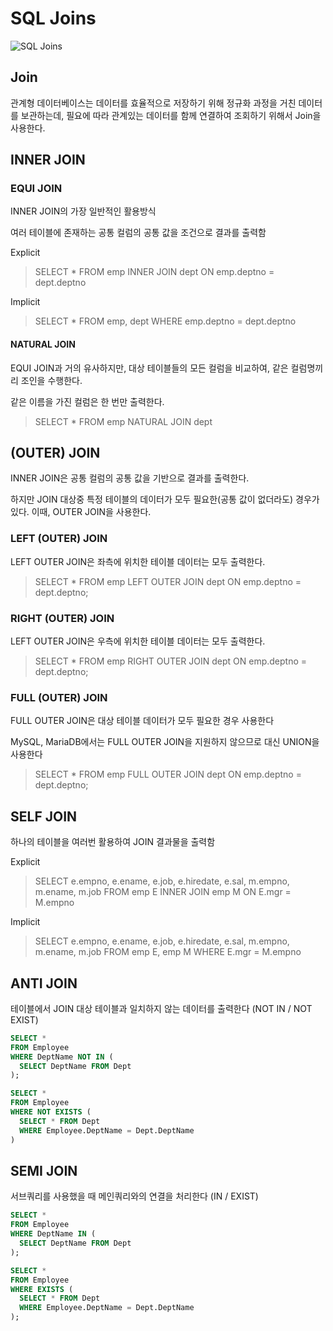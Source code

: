 # SQL Joins

![SQL Joins](https://raw.githubusercontent.com/pravusid/TIL/master/Database/img/sql-joins.jpg)

## Join

관계형 데이터베이스는 데이터를 효율적으로 저장하기 위해 정규화 과정을 거친 데이터를 보관하는데,
필요에 따라 관계있는 데이터를 함께 연결하여 조회하기 위해서 Join을 사용한다.

## INNER JOIN

### EQUI JOIN

INNER JOIN의 가장 일반적인 활용방식

여러 테이블에 존재하는 공통 컬럼의 공통 값을 조건으로 결과를 출력함

Explicit
> SELECT * FROM emp INNER JOIN dept ON emp.deptno = dept.deptno

Implicit
> SELECT * FROM emp, dept WHERE emp.deptno = dept.deptno

#### NATURAL JOIN

EQUI JOIN과 거의 유사하지만, 대상 테이블들의 모든 컬럼을 비교하여, 같은 컬럼명끼리 조인을 수행한다.

같은 이름을 가진 컬럼은 한 번만 출력한다.

> SELECT * FROM emp NATURAL JOIN dept

## (OUTER) JOIN

INNER JOIN은 공통 컬럼의 공통 값을 기반으로 결과를 출력한다.

하지만 JOIN 대상중 특정 테이블의 데이터가 모두 필요한(공통 값이 없더라도) 경우가 있다.
이때, OUTER JOIN을 사용한다.

### LEFT (OUTER) JOIN

LEFT OUTER JOIN은 좌측에 위치한 테이블 데이터는 모두 출력한다.

> SELECT * FROM emp LEFT OUTER JOIN dept ON emp.deptno = dept.deptno;

### RIGHT (OUTER) JOIN

LEFT OUTER JOIN은 우측에 위치한 테이블 데이터는 모두 출력한다.

> SELECT * FROM emp RIGHT OUTER JOIN dept ON emp.deptno = dept.deptno;

### FULL (OUTER) JOIN

FULL OUTER JOIN은 대상 테이블 데이터가 모두 필요한 경우 사용한다

MySQL, MariaDB에서는 FULL OUTER JOIN을 지원하지 않으므로 대신 UNION을 사용한다

> SELECT * FROM emp FULL OUTER JOIN dept ON emp.deptno = dept.deptno;

## SELF JOIN

하나의 테이블을 여러번 활용하여 JOIN 결과물을 출력함

Explicit
> SELECT e.empno, e.ename, e.job, e.hiredate, e.sal, m.empno, m.ename, m.job FROM emp E INNER JOIN emp M ON E.mgr = M.empno

Implicit
> SELECT e.empno, e.ename, e.job, e.hiredate, e.sal, m.empno, m.ename, m.job FROM emp E, emp M WHERE E.mgr = M.empno

## ANTI JOIN

테이블에서 JOIN 대상 테이블과 일치하지 않는 데이터를 출력한다 (NOT IN / NOT EXIST)

```sql
SELECT *
FROM Employee
WHERE DeptName NOT IN (
  SELECT DeptName FROM Dept
);

SELECT *
FROM Employee
WHERE NOT EXISTS (
  SELECT * FROM Dept
  WHERE Employee.DeptName = Dept.DeptName
)
```

## SEMI JOIN

서브쿼리를 사용했을 때 메인쿼리와의 연결을 처리한다 (IN / EXIST)

```sql
SELECT *
FROM Employee
WHERE DeptName IN (
  SELECT DeptName FROM Dept
);

SELECT *
FROM Employee
WHERE EXISTS (
  SELECT * FROM Dept
  WHERE Employee.DeptName = Dept.DeptName
);
```
